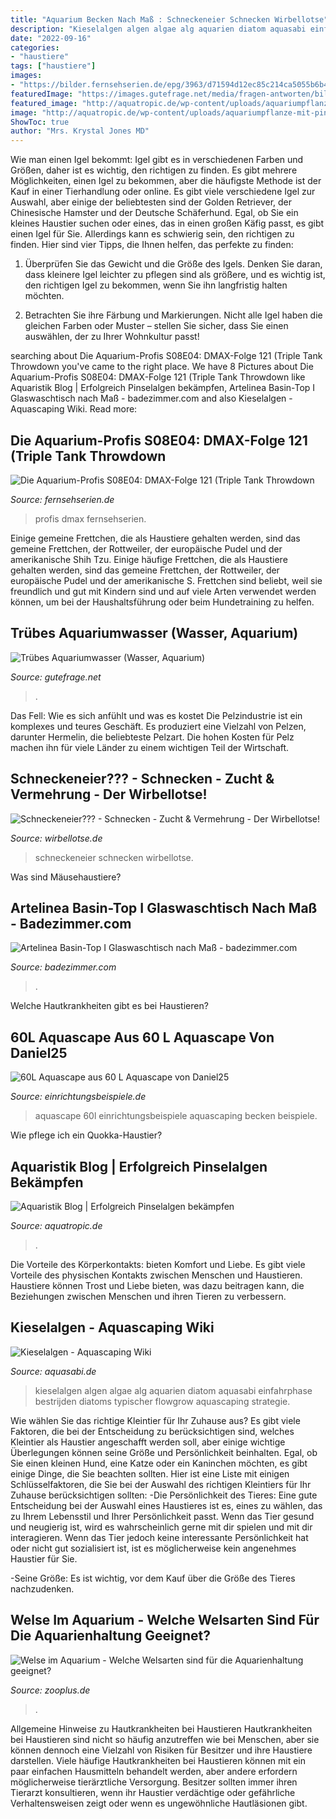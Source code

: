 ```yaml
---
title: "Aquarium Becken Nach Maß : Schneckeneier Schnecken Wirbellotse"
description: "Kieselalgen algen algae alg aquarien diatom aquasabi einfahrphase bestrijden diatoms typischer flowgrow aquascaping strategie"
date: "2022-09-16"
categories:
- "haustiere"
tags: ["haustiere"]
images:
- "https://bilder.fernsehserien.de/epg/3963/d71594d12ec85c214ca5055b6b4211f4f0d369ed_b.jpg"
featuredImage: "https://images.gutefrage.net/media/fragen-antworten/bilder/115071256/1_big.jpg?v=1391883878000"
featured_image: "http://aquatropic.de/wp-content/uploads/aquariumpflanze-mit-pinselalgen-768x512.jpg"
image: "http://aquatropic.de/wp-content/uploads/aquariumpflanze-mit-pinselalgen-768x512.jpg"
ShowToc: true
author: "Mrs. Krystal Jones MD"
---
```



Wie man einen Igel bekommt: Igel gibt es in verschiedenen Farben und Größen, daher ist es wichtig, den richtigen zu finden. Es gibt mehrere Möglichkeiten, einen Igel zu bekommen, aber die häufigste Methode ist der Kauf in einer Tierhandlung oder online.
Es gibt viele verschiedene Igel zur Auswahl, aber einige der beliebtesten sind der Golden Retriever, der Chinesische Hamster und der Deutsche Schäferhund. Egal, ob Sie ein kleines Haustier suchen oder eines, das in einen großen Käfig passt, es gibt einen Igel für Sie. Allerdings kann es schwierig sein, den richtigen zu finden. Hier sind vier Tipps, die Ihnen helfen, das perfekte zu finden:
1. Überprüfen Sie das Gewicht und die Größe des Igels. Denken Sie daran, dass kleinere Igel leichter zu pflegen sind als größere, und es wichtig ist, den richtigen Igel zu bekommen, wenn Sie ihn langfristig halten möchten.

2. Betrachten Sie ihre Färbung und Markierungen. Nicht alle Igel haben die gleichen Farben oder Muster – stellen Sie sicher, dass Sie einen auswählen, der zu Ihrer Wohnkultur passt!

	

		
searching about Die Aquarium-Profis S08E04: DMAX-Folge 121 (Triple Tank Throwdown you've came to the right place. We have 8 Pictures about Die Aquarium-Profis S08E04: DMAX-Folge 121 (Triple Tank Throwdown like Aquaristik Blog | Erfolgreich Pinselalgen bekämpfen, Artelinea Basin-Top I Glaswaschtisch nach Maß - badezimmer.com and also Kieselalgen - Aquascaping Wiki. Read more:
		
    
## Die Aquarium-Profis S08E04: DMAX-Folge 121 (Triple Tank Throwdown

<img loading=lazy src="https://bilder.fernsehserien.de/epg/3963/d71594d12ec85c214ca5055b6b4211f4f0d369ed_b.jpg" onerror="this.onerror=null;this.src='https://tse1.mm.bing.net/th?id=OIP.GoA0KLB1J_z-glf2dgOV0QHaJ4&amp;pid=15.1';" alt="Die Aquarium-Profis S08E04: DMAX-Folge 121 (Triple Tank Throwdown">

_Source: fernsehserien.de_

>profis dmax fernsehserien. 

	

Einige gemeine Frettchen, die als Haustiere gehalten werden, sind das gemeine Frettchen, der Rottweiler, der europäische Pudel und der amerikanische Shih Tzu.
Einige häufige Frettchen, die als Haustiere gehalten werden, sind das gemeine Frettchen, der Rottweiler, der europäische Pudel und der amerikanische S. Frettchen sind beliebt, weil sie freundlich und gut mit Kindern sind und auf viele Arten verwendet werden können, um bei der Haushaltsführung oder beim Hundetraining zu helfen.

    
## Trübes Aquariumwasser (Wasser, Aquarium)

<img loading=lazy src="https://images.gutefrage.net/media/fragen-antworten/bilder/115071256/1_big.jpg?v=1391883878000" onerror="this.onerror=null;this.src='https://tse1.mm.bing.net/th?id=OIP.KrprZgrH7b06jyXOpRxVoQHaFj&amp;pid=15.1';" alt="Trübes Aquariumwasser (Wasser, Aquarium)">

_Source: gutefrage.net_

>. 

	

Das Fell: Wie es sich anfühlt und was es kostet
Die Pelzindustrie ist ein komplexes und teures Geschäft. Es produziert eine Vielzahl von Pelzen, darunter Hermelin, die beliebteste Pelzart. Die hohen Kosten für Pelz machen ihn für viele Länder zu einem wichtigen Teil der Wirtschaft.

    
## Schneckeneier??? - Schnecken - Zucht &amp; Vermehrung - Der Wirbellotse!

<img loading=lazy src="https://www.wirbellotse.de/attachment/1644-skf20150708-210827-jpg/" onerror="this.onerror=null;this.src='https://tse4.mm.bing.net/th?id=OIP.O3Mc1V4zep5FXVjqUMVEvQHaEK&amp;pid=15.1';" alt="Schneckeneier??? - Schnecken - Zucht &amp; Vermehrung - Der Wirbellotse!">

_Source: wirbellotse.de_

>schneckeneier schnecken wirbellotse. 

	

Was sind Mäusehaustiere?

    
## Artelinea Basin-Top I Glaswaschtisch Nach Maß - Badezimmer.com

<img loading=lazy src="https://badezimmer.com/image/47.365/max1920x1080" onerror="this.onerror=null;this.src='https://tse3.mm.bing.net/th?id=OIP.bolBjphxgL6v5FP3eD_9TAHaFj&amp;pid=15.1';" alt="Artelinea Basin-Top I Glaswaschtisch nach Maß - badezimmer.com">

_Source: badezimmer.com_

>. 

	

Welche Hautkrankheiten gibt es bei Haustieren?

    
## 60L Aquascape Aus 60 L Aquascape Von Daniel25

<img loading=lazy src="https://www.einrichtungsbeispiele.de/images_30224/h1080_w1920/60l-aquascape-__f054440aeadabb5c01c7580ada2c9c04.jpg" onerror="this.onerror=null;this.src='https://tse3.mm.bing.net/th?id=OIP.PfNy8L_vDVLpg0Emdhf1ggHaFj&amp;pid=15.1';" alt="60L Aquascape aus 60 L Aquascape von Daniel25">

_Source: einrichtungsbeispiele.de_

>aquascape 60l einrichtungsbeispiele aquascaping becken beispiele. 

	

Wie pflege ich ein Quokka-Haustier?

    
## Aquaristik Blog | Erfolgreich Pinselalgen Bekämpfen

<img loading=lazy src="http://aquatropic.de/wp-content/uploads/aquariumpflanze-mit-pinselalgen-768x512.jpg" onerror="this.onerror=null;this.src='https://tse1.mm.bing.net/th?id=OIP.UUQhrU9AGAFSUJs-wOtdXAHaE8&amp;pid=15.1';" alt="Aquaristik Blog | Erfolgreich Pinselalgen bekämpfen">

_Source: aquatropic.de_

>. 

	

Die Vorteile des Körperkontakts: bieten Komfort und Liebe.
Es gibt viele Vorteile des physischen Kontakts zwischen Menschen und Haustieren. Haustiere können Trost und Liebe bieten, was dazu beitragen kann, die Beziehungen zwischen Menschen und ihren Tieren zu verbessern.

    
## Kieselalgen - Aquascaping Wiki

<img loading=lazy src="https://www.aquasabi.de/vcdn/images/item/large/NEXlA4797k/Kieselalgen" onerror="this.onerror=null;this.src='https://tse3.mm.bing.net/th?id=OIP.EjAilOkEL5xuAOLVl47D3QHaC-&amp;pid=15.1';" alt="Kieselalgen - Aquascaping Wiki">

_Source: aquasabi.de_

>kieselalgen algen algae alg aquarien diatom aquasabi einfahrphase bestrijden diatoms typischer flowgrow aquascaping strategie. 

	

Wie wählen Sie das richtige Kleintier für Ihr Zuhause aus?
Es gibt viele Faktoren, die bei der Entscheidung zu berücksichtigen sind, welches Kleintier als Haustier angeschafft werden soll, aber einige wichtige Überlegungen können seine Größe und Persönlichkeit beinhalten. Egal, ob Sie einen kleinen Hund, eine Katze oder ein Kaninchen möchten, es gibt einige Dinge, die Sie beachten sollten. Hier ist eine Liste mit einigen Schlüsselfaktoren, die Sie bei der Auswahl des richtigen Kleintiers für Ihr Zuhause berücksichtigen sollten:
-Die Persönlichkeit des Tieres: Eine gute Entscheidung bei der Auswahl eines Haustieres ist es, eines zu wählen, das zu Ihrem Lebensstil und Ihrer Persönlichkeit passt. Wenn das Tier gesund und neugierig ist, wird es wahrscheinlich gerne mit dir spielen und mit dir interagieren. Wenn das Tier jedoch keine interessante Persönlichkeit hat oder nicht gut sozialisiert ist, ist es möglicherweise kein angenehmes Haustier für Sie.

-Seine Größe: Es ist wichtig, vor dem Kauf über die Größe des Tieres nachzudenken.

    
## Welse Im Aquarium - Welche Welsarten Sind Für Die Aquarienhaltung Geeignet?

<img loading=lazy src="https://www.zooplus.de/magazin/wp-content/uploads/2017/03/blauer_antennenwels.jpg" onerror="this.onerror=null;this.src='https://tse4.mm.bing.net/th?id=OIP.cIJoYE1bHIK4A7Vj2OjgWgHaE8&amp;pid=15.1';" alt="Welse im Aquarium - Welche Welsarten sind für die Aquarienhaltung geeignet?">

_Source: zooplus.de_

>. 

	

Allgemeine Hinweise zu Hautkrankheiten bei Haustieren
Hautkrankheiten bei Haustieren sind nicht so häufig anzutreffen wie bei Menschen, aber sie können dennoch eine Vielzahl von Risiken für Besitzer und ihre Haustiere darstellen. Viele häufige Hautkrankheiten bei Haustieren können mit ein paar einfachen Hausmitteln behandelt werden, aber andere erfordern möglicherweise tierärztliche Versorgung. Besitzer sollten immer ihren Tierarzt konsultieren, wenn ihr Haustier verdächtige oder gefährliche Verhaltensweisen zeigt oder wenn es ungewöhnliche Hautläsionen gibt.

